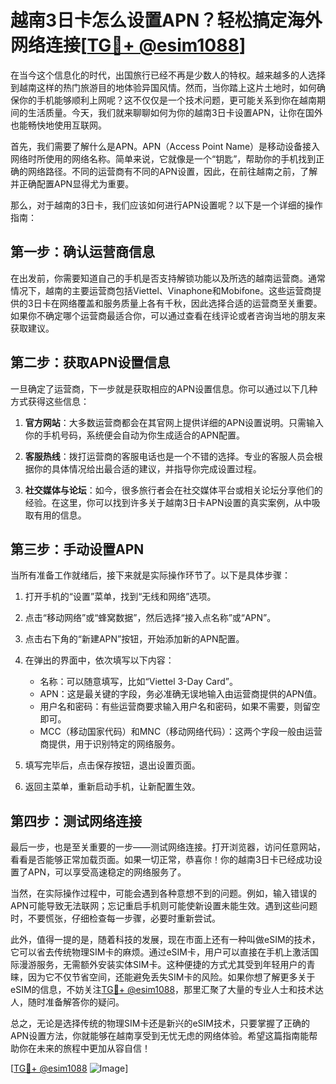 # 越南3日卡怎么设置APN？轻松搞定海外网络连接[[TG💪+ @esim1088](https://t.me/s/esim1088)]

在当今这个信息化的时代，出国旅行已经不再是少数人的特权。越来越多的人选择到越南这样的热门旅游目的地体验异国风情。然而，当你踏上这片土地时，如何确保你的手机能够顺利上网呢？这不仅仅是一个技术问题，更可能关系到你在越南期间的生活质量。今天，我们就来聊聊如何为你的越南3日卡设置APN，让你在国外也能畅快地使用互联网。

首先，我们需要了解什么是APN。APN（Access Point Name）是移动设备接入网络时所使用的网络名称。简单来说，它就像是一个“钥匙”，帮助你的手机找到正确的网络路径。不同的运营商有不同的APN设置，因此，在前往越南之前，了解并正确配置APN显得尤为重要。

那么，对于越南的3日卡，我们应该如何进行APN设置呢？以下是一个详细的操作指南：

## 第一步：确认运营商信息

在出发前，你需要知道自己的手机是否支持解锁功能以及所选的越南运营商。通常情况下，越南的主要运营商包括Viettel、Vinaphone和Mobifone。这些运营商提供的3日卡在网络覆盖和服务质量上各有千秋，因此选择合适的运营商至关重要。如果你不确定哪个运营商最适合你，可以通过查看在线评论或者咨询当地的朋友来获取建议。

## 第二步：获取APN设置信息

一旦确定了运营商，下一步就是获取相应的APN设置信息。你可以通过以下几种方式获得这些信息：

1. **官方网站**：大多数运营商都会在其官网上提供详细的APN设置说明。只需输入你的手机号码，系统便会自动为你生成适合的APN配置。
   
2. **客服热线**：拨打运营商的客服电话也是一个不错的选择。专业的客服人员会根据你的具体情况给出最合适的建议，并指导你完成设置过程。

3. **社交媒体与论坛**：如今，很多旅行者会在社交媒体平台或相关论坛分享他们的经验。在这里，你可以找到许多关于越南3日卡APN设置的真实案例，从中吸取有用的信息。

## 第三步：手动设置APN

当所有准备工作就绪后，接下来就是实际操作环节了。以下是具体步骤：

1. 打开手机的“设置”菜单，找到“无线和网络”选项。
   
2. 点击“移动网络”或“蜂窝数据”，然后选择“接入点名称”或“APN”。

3. 点击右下角的“新建APN”按钮，开始添加新的APN配置。

4. 在弹出的界面中，依次填写以下内容：
   - 名称：可以随意填写，比如“Viettel 3-Day Card”。
   - APN：这是最关键的字段，务必准确无误地输入由运营商提供的APN值。
   - 用户名和密码：有些运营商要求输入用户名和密码，如果不需要，则留空即可。
   - MCC（移动国家代码）和MNC（移动网络代码）：这两个字段一般由运营商提供，用于识别特定的网络服务。

5. 填写完毕后，点击保存按钮，退出设置页面。

6. 返回主菜单，重新启动手机，让新配置生效。

## 第四步：测试网络连接

最后一步，也是至关重要的一步——测试网络连接。打开浏览器，访问任意网站，看看是否能够正常加载页面。如果一切正常，恭喜你！你的越南3日卡已经成功设置了APN，可以享受高速稳定的网络服务了。

当然，在实际操作过程中，可能会遇到各种意想不到的问题。例如，输入错误的APN可能导致无法联网；忘记重启手机则可能使新设置未能生效。遇到这些问题时，不要慌张，仔细检查每一步骤，必要时重新尝试。

此外，值得一提的是，随着科技的发展，现在市面上还有一种叫做eSIM的技术，它可以省去传统物理SIM卡的麻烦。通过eSIM卡，用户可以直接在手机上激活国际漫游服务，无需额外安装实体SIM卡。这种便捷的方式尤其受到年轻用户的青睐，因为它不仅节省空间，还能避免丢失SIM卡的风险。如果你想了解更多关于eSIM的信息，不妨关注[TG💪+ @esim1088](https://t.me/s/esim1088)，那里汇聚了大量的专业人士和技术达人，随时准备解答你的疑问。

总之，无论是选择传统的物理SIM卡还是新兴的eSIM技术，只要掌握了正确的APN设置方法，你就能够在越南享受到无忧无虑的网络体验。希望这篇指南能帮助你在未来的旅程中更加从容自信！

[[TG💪+ @esim1088](https://t.me/s/esim1088) ![Image](https://i.postimg.cc/4NQfJmqS/Snipaste-2025-05-13-00-14-12.png)]